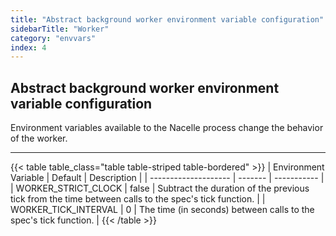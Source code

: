 ```yaml
---
title: "Abstract background worker environment variable configuration"
sidebarTitle: "Worker"
category: "envvars"
index: 4
---
```


## Abstract background worker environment variable configuration

Environment variables available to the Nacelle process change the behavior of the worker.

---

{{< table table_class="table table-striped table-bordered" >}}
| Environment Variable | Default | Description |
| -------------------- | ------- | ----------- |
| WORKER_STRICT_CLOCK  | false   | Subtract the duration of the previous tick from the time between calls to the spec's tick function. |
| WORKER_TICK_INTERVAL | 0       | The time (in seconds) between calls to the spec's tick function. |
{{< /table >}}

